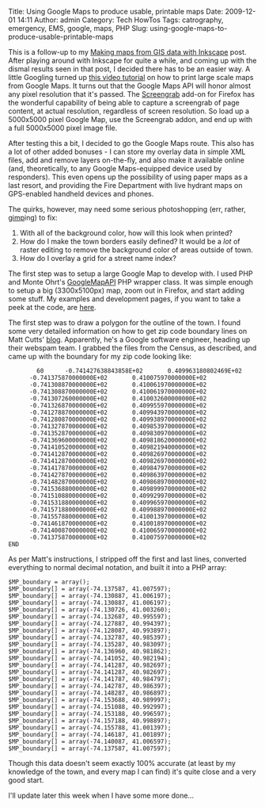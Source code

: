Title: Using Google Maps to produce usable, printable maps
Date: 2009-12-01 14:11
Author: admin
Category: Tech HowTos
Tags: catrography, emergency, EMS, google, maps, PHP
Slug: using-google-maps-to-produce-usable-printable-maps

This is a follow-up to my [Making maps from GIS data with
Inkscape](/2009/11/making-maps-from-gis-data-with-inkscape/) post. After
playing around with Inkscape for quite a while, and coming up with the
dismal results seen in that post, I decided there has to be an easier
way. A little Googling turned up [this video
tutorial](http://www.wipeout44.com/video/misc/google_maps_large.asp) on
how to print large scale maps from Google Maps. It turns out that the
Google Maps API will honor almost any pixel resolution that it's passed.
The [Screengrab](https://addons.mozilla.org/en-US/firefox/addon/1146)
add-on for Firefox has the wonderful capability of being able to capture
a screengrab of page content, at actual resolution, regardless of screen
resolution. So load up a 5000x5000 pixel Google Map, use the Screengrab
addon, and end up with a full 5000x5000 pixel image file.

After testing this a bit, I decided to go the Google Maps route. This
also has a lot of other added bonuses - I can store my overlay data in
simple XML files, add and remove layers on-the-fly, and also make it
available online (and, theoretically, to any Google Maps-equipped device
used by responders). This even opens up the possibility of using paper
maps as a last resort, and providing the Fire Department with live
hydrant maps on GPS-enabled handheld devices and phones.

The quirks, however, may need some serious photoshopping (err, rather,
[gimp](http://www.gimp.org/)ing) to fix:

1.  With all of the background color, how will this look when printed?
2.  How do I make the town borders easily defined? It would be a *lot*
    of raster editing to remove the background color of areas outside of
    town.
3.  How do I overlay a grid for a street name index?

The first step was to setup a large Google Map to develop with. I used
PHP and Monte Ohrt's
[GoogleMapAPI](http://www.phpinsider.com/php/code/GoogleMapAPI/) PHP
wrapper class. It was simple enough to setup a big (3300x5100px) map,
zoom out in Firefox, and start adding some stuff. My examples and
development pages, if you want to take a peek at the code, are
[here](http://www.jasonantman.com/indexed/googleMaps/).

The first step was to draw a polygon for the outline of the town. I
found some very detailed information on how to get zip code boundary
lines on Matt Cutts'
[blog](http://www.mattcutts.com/blog/fun-with-zip-codes/). Apparently,
he's a Google software engineer, heading up their webspam team. I
grabbed the files from the Census, as described, and came up with the
boundary for my zip code looking like:

~~~~{.text}
        60      -0.741427638843858E+02       0.409963180802469E+02
      -0.741375870000000E+02       0.410075970000000E+02
      -0.741308870000000E+02       0.410061970000000E+02
      -0.741308870000000E+02       0.410061970000000E+02
      -0.741307260000000E+02       0.410032600000000E+02
      -0.741326870000000E+02       0.409955970000000E+02
      -0.741278870000000E+02       0.409943970000000E+02
      -0.741280870000000E+02       0.409938970000000E+02
      -0.741327870000000E+02       0.409853970000000E+02
      -0.741352870000000E+02       0.409830970000000E+02
      -0.741369600000000E+02       0.409818620000000E+02
      -0.741410520000000E+02       0.409821940000000E+02
      -0.741412870000000E+02       0.409826970000000E+02
      -0.741412870000000E+02       0.409826970000000E+02
      -0.741417870000000E+02       0.409847970000000E+02
      -0.741427870000000E+02       0.409863970000000E+02
      -0.741482870000000E+02       0.409868970000000E+02
      -0.741536880000000E+02       0.409899970000000E+02
      -0.741510880000000E+02       0.409929970000000E+02
      -0.741531880000000E+02       0.409965970000000E+02
      -0.741571880000000E+02       0.409988970000000E+02
      -0.741557880000000E+02       0.410013970000000E+02
      -0.741461870000000E+02       0.410018970000000E+02
      -0.741400870000000E+02       0.410065970000000E+02
      -0.741375870000000E+02       0.410075970000000E+02
END
~~~~

As per Matt's instructions, I stripped off the first and last lines,
converted everything to normal decimal notation, and built it into a PHP
array:

~~~~{.php}
$MP_boundary = array();
$MP_boundary[] = array(-74.137587, 41.007597);
$MP_boundary[] = array(-74.130887, 41.006197);
$MP_boundary[] = array(-74.130887, 41.006197);
$MP_boundary[] = array(-74.130726, 41.003260);
$MP_boundary[] = array(-74.132687, 40.995597);
$MP_boundary[] = array(-74.127887, 40.994397);
$MP_boundary[] = array(-74.128087, 40.993897);
$MP_boundary[] = array(-74.132787, 40.985397);
$MP_boundary[] = array(-74.135287, 40.983097);
$MP_boundary[] = array(-74.136960, 40.981862);
$MP_boundary[] = array(-74.141052, 40.982194);
$MP_boundary[] = array(-74.141287, 40.982697);
$MP_boundary[] = array(-74.141287, 40.982697);
$MP_boundary[] = array(-74.141787, 40.984797);
$MP_boundary[] = array(-74.142787, 40.986397);
$MP_boundary[] = array(-74.148287, 40.986897);
$MP_boundary[] = array(-74.153688, 40.989997);
$MP_boundary[] = array(-74.151088, 40.992997);
$MP_boundary[] = array(-74.153188, 40.996597);
$MP_boundary[] = array(-74.157188, 40.998897);
$MP_boundary[] = array(-74.155788, 41.001397);
$MP_boundary[] = array(-74.146187, 41.001897);
$MP_boundary[] = array(-74.140087, 41.006597);
$MP_boundary[] = array(-74.137587, 41.007597);
~~~~

Though this data doesn't seem exactly 100% accurate (at least by my
knowledge of the town, and every map I can find) it's quite close and a
very good start.

I'll update later this week when I have some more done...
